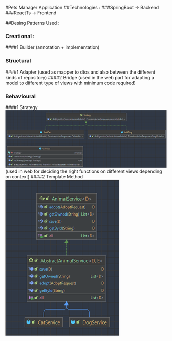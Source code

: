 #Pets Manager Application
##Technologies : 
###SpringBoot   -> Backend
###ReactTs      -> Frontend

##Desing Patterns Used :
### Creational : 
####1 Builder (annotation + implementation)
### Structural
####1 Adapter (used as mapper to dtos and also between the different kinds of repository)
####2 Bridge (used in the web part for adapting a model to different type of views with minimum code required)
### Behavioural
####1 Strategy <img src="assets/strategy_pattern.png"> (used in web for deciding the right functions on different views depending on context)
####2 Template Method <img src="assets/template_method.png">